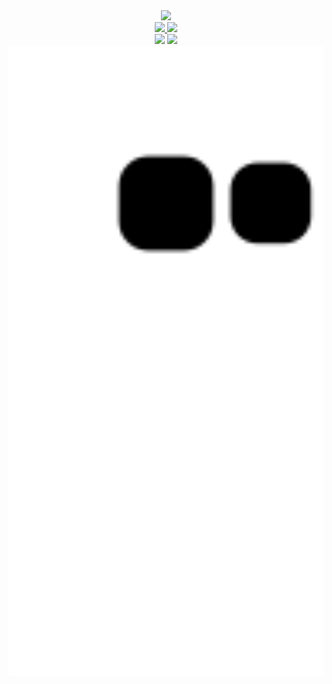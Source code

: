 <div align="center">
  <img  height="312em" src="https://github-readme-streak-stats.herokuapp.com/?user=marcelgbecheanu&theme=dark"/>
</div>
<div align="center">
  <a href="https://github.com/marcelgbecheanu">
  <img height="180em" src="https://github-readme-stats.vercel.app/api/?username=marcelgbecheanu&show_icons=true&title_color=fff&icon_color=fff&text_color=9f9f9f&bg_color=151515&count_private=true&include_all_commits=true"/>
  <img height="180em" src="https://github-readme-stats.vercel.app/api/top-langs/?username=marcelgbecheanu&layout=compact&show_icons=true&title_color=fff&icon_color=fff&text_color=9f9f9f&bg_color=151515&count_private=true&langs_count=7"/>
</div>
  
<div align="center"> 
  <a href = "mailto:marcel.becheanu@outlook.pt"><img src="https://img.shields.io/badge/-Email-%23333?style=for-the-badge&logo=email&logoColor=white" target="_blank"></a>
  <a href="https://www.linkedin.com/in/marcel-becheanu-b55506184/" target="_blank"><img src="https://img.shields.io/badge/-LinkedIn-%23333?style=for-the-badge&logo=linkedin&logoColor=white" target="_blank"></a>
</div>
  
<div align="center">
  <img width="790em" src="https://github.com/marcelgbecheanu/marcelgbecheanu/blob/output/github-contribution-grid-snake.svg"/>
</div>
